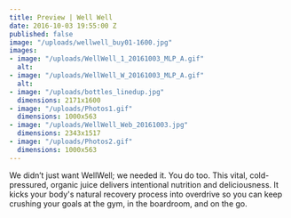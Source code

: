 ```yaml
---
title: Preview | Well Well
date: 2016-10-03 19:55:00 Z
published: false
image: "/uploads/wellwell_buy01-1600.jpg"
images:
- image: "/uploads/WellWell_1_20161003_MLP_A.gif"
  alt: 
- image: "/uploads/WellWell_W_20161003_MLP_A.gif"
  alt: 
- image: "/uploads/bottles_linedup.jpg"
  dimensions: 2171x1600
- image: "/uploads/Photos1.gif"
  dimensions: 1000x563
- image: "/uploads/WellWell_Web_20161003.jpg"
  dimensions: 2343x1517
- image: "/uploads/Photos2.gif"
  dimensions: 1000x563
---
```


We didn’t just want WellWell; we needed it. You do too. This vital, cold-pressured, organic juice delivers intentional nutrition and deliciousness. It kicks your body's natural recovery process into overdrive so you can keep crushing your goals at the gym, in the boardroom, and on the go.